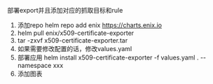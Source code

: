 部署export并且添加对应的抓取目标和rule

1. 添加repo helm repo add enix https://charts.enix.io
2. helm pull enix/x509-certificate-exporter
3. tar -zxvf x509-certificate-exporter.tar
4. 如果需要修改配置的话，修改values.yaml
5. 部署应用 helm install x509-certificate-exporter -f values.yaml . --namespace xxx
6. 添加图表

